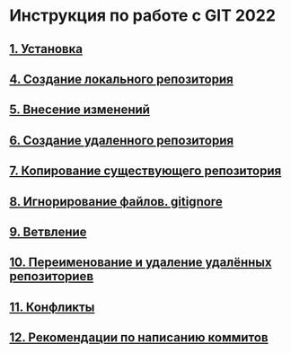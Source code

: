 # Инструкция по работе с GIT 2022

## [1. Установка](./md%20files/git_install.md)

## [4. Создание локального репозитория](./md%20files/create_locrep.md)

## [5. Внесение изменений](./md%20files/commit.md)

## [6. Создание удаленного репозитория](./md%20files/create_remrep.md)

## [7. Копирование существующего репозитория](./md%20files/clone_rep.md)

## [8. Игнорирование файлов. gitignore](./md%20files/ignore.md)

## [9. Ветвление](./md%20files/branching.md)

## [10. Переименование и удаление удалённых репозиториев](./md%20files/rename_delete.md)

## [11. Конфликты](./md%20files/conflicts.md)

## [12. Рекомендации по написанию коммитов](./md%20files/recomendations.md)


